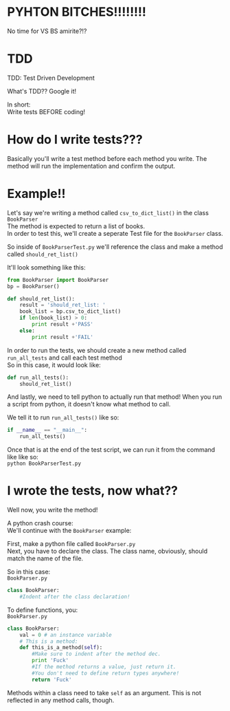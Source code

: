 # PYHTON BITCHES!!!!!!!!  
No time for VS BS amirite?!?

# TDD
TDD: Test Driven Development

What's TDD?? Google it!  

In short:  
Write tests BEFORE coding!

# How do I write tests???

Basically you'll write a test method before each method you write. The method will run the implementation and confirm the output.  

# Example!!

Let's say we're writing a method called `csv_to_dict_list()` in the class `BookParser`  
The method is expected to return a list of books.  
In order to test this, we'll create a seperate Test file for the `BookParser` class.  

So inside of `BookParserTest.py` we'll reference the class and make a method called `should_ret_list()`  

It'll look something like this:  
```python
from BookParser import BookParser
bp = BookParser()

def should_ret_list():
    result = 'should_ret_list: '
    book_list = bp.csv_to_dict_list()
    if len(book_list) > 0:
        print result +'PASS'
    else:
        print result +'FAIL'
```

In order to run the tests, we should create a new method called `run_all_tests` and call each test method  
So in this case, it would look like:  

```python
def run_all_tests():
    should_ret_list()
```

And lastly, we need to tell python to actually run that method! When you run a script from python, it doesn't know what method to call.  

We tell it to run `run_all_tests()` like so:

```python
if __name__ == "__main__":
    run_all_tests()
```

Once that is at the end of the test script, we can run it from the command like like so:  
`python BookParserTest.py`

# I wrote the tests, now what??

Well now, you write the method!

A python crash course:  
We'll continue with the `BookParser` example:  

First, make a python file called `BookParser.py`  
Next, you have to declare the class. The class name, obviously, should match the name of the file.  

So in this case:  
`BookParser.py`  
```python
class BookParser:
    #Indent after the class declaration!
```

To define functions, you:  
`BookParser.py`  

```python
class BookParser:
    val = 0 # an instance variable
    # This is a method:
    def this_is_a_method(self):
        #Make sure to indent after the method dec.
        print 'Fuck'
        #If the method returns a value, just return it.
        #You don't need to define return types anywhere!
        return 'Fuck'
```

Methods within a class need to take `self` as an argument. This is not reflected in any method calls, though.
